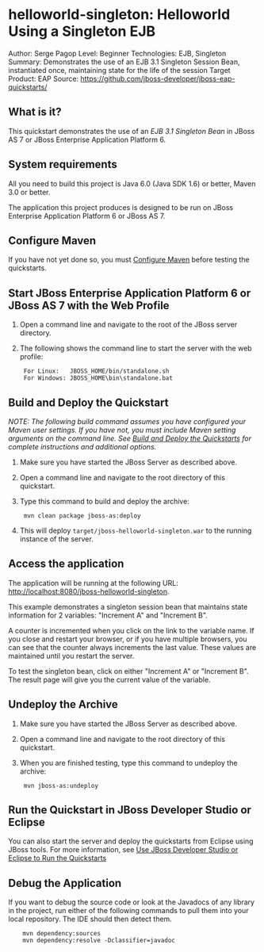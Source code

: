 helloworld-singleton: Helloworld Using a Singleton EJB
======================================================
Author: Serge Pagop
Level: Beginner
Technologies: EJB, Singleton
Summary: Demonstrates the use of an EJB 3.1 Singleton Session Bean, instantiated once, maintaining state for the life of the session
Target Product: EAP
Source: <https://github.com/jboss-developer/jboss-eap-quickstarts/>

What is it?
-----------

This quickstart demonstrates the use of an *EJB 3.1 Singleton Bean* in JBoss AS 7 or JBoss Enterprise Application Platform 6.

System requirements
-------------------

All you need to build this project is Java 6.0 (Java SDK 1.6) or better, Maven 3.0 or better.

The application this project produces is designed to be run on JBoss Enterprise Application Platform 6 or JBoss AS 7. 

 
Configure Maven
---------------

If you have not yet done so, you must [Configure Maven](../README.md#configure-maven) before testing the quickstarts.


Start JBoss Enterprise Application Platform 6 or JBoss AS 7 with the Web Profile
-------------------------

1. Open a command line and navigate to the root of the JBoss server directory.
2. The following shows the command line to start the server with the web profile:

        For Linux:   JBOSS_HOME/bin/standalone.sh
        For Windows: JBOSS_HOME\bin\standalone.bat

 
Build and Deploy the Quickstart
-------------------------

_NOTE: The following build command assumes you have configured your Maven user settings. If you have not, you must include Maven setting arguments on the command line. See [Build and Deploy the Quickstarts](../README.md#build-and-deploy-the-quickstarts) for complete instructions and additional options._

1. Make sure you have started the JBoss Server as described above.
2. Open a command line and navigate to the root directory of this quickstart.
3. Type this command to build and deploy the archive:

        mvn clean package jboss-as:deploy

4. This will deploy `target/jboss-helloworld-singleton.war` to the running instance of the server.

 
Access the application 
---------------------

The application will be running at the following URL: <http://localhost:8080/jboss-helloworld-singleton>.

This example demonstrates a singleton session bean that maintains state information for 2 variables: "Increment A" and "Increment B". 

A counter is incremented when you click on the link to the variable name. If you close and restart your browser, or if you have multiple browsers, you can see that the counter always increments the last value. These values are maintained until you restart the server. 

To test the singleton bean, click on either "Increment A" or "Increment B". The result page will give you the current value of the variable.


Undeploy the Archive
--------------------

1. Make sure you have started the JBoss Server as described above.
2. Open a command line and navigate to the root directory of this quickstart.
3. When you are finished testing, type this command to undeploy the archive:

        mvn jboss-as:undeploy


Run the Quickstart in JBoss Developer Studio or Eclipse
-------------------------------------
You can also start the server and deploy the quickstarts from Eclipse using JBoss tools. For more information, see [Use JBoss Developer Studio or Eclipse to Run the Quickstarts](../README.md#use-jboss-developer-studio-or-eclipse-to-run-the-quickstarts) 


Debug the Application
------------------------------------

If you want to debug the source code or look at the Javadocs of any library in the project, run either of the following commands to pull them into your local repository. The IDE should then detect them.

        mvn dependency:sources
        mvn dependency:resolve -Dclassifier=javadoc
